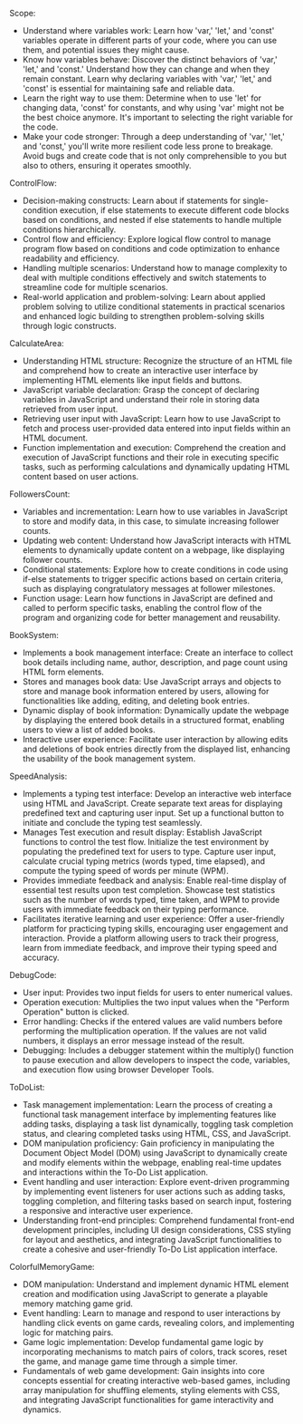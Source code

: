 Scope:
- Understand where variables work: Learn how 'var,' 'let,' and 'const' variables operate in different parts of your code, where you can use them, and potential issues they might cause.
- Know how variables behave: Discover the distinct behaviors of 'var,' 'let,' and 'const.' Understand how they can change and when they remain constant. Learn why declaring variables with 'var,' 'let,' and 'const' is essential for maintaining safe and reliable data.
- Learn the right way to use them: Determine when to use 'let' for changing data, 'const' for constants, and why using 'var' might not be the best choice anymore. It's important to selecting the right variable for the code.
- Make your code stronger: Through a deep understanding of 'var,' 'let,' and 'const,' you'll write more resilient code less prone to breakage. Avoid bugs and create code that is not only comprehensible to you but also to others, ensuring it operates smoothly.

ControlFlow:
- Decision-making constructs: Learn about if statements for single-condition execution, if else statements to execute different code blocks based on conditions, and nested if else statements to handle multiple conditions hierarchically.
- Control flow and efficiency: Explore logical flow control to manage program flow based on conditions and code optimization to enhance readability and efficiency.
- Handling multiple scenarios: Understand how to manage complexity to deal with multiple conditions effectively and switch statements to streamline code for multiple scenarios.
- Real-world application and problem-solving: Learn about applied problem solving to utilize conditional statements in practical scenarios and enhanced logic building to strengthen problem-solving skills through logic constructs.

CalculateArea:
- Understanding HTML structure: Recognize the structure of an HTML file and comprehend how to create an interactive user interface by implementing HTML elements like input fields and buttons.
- JavaScript variable declaration: Grasp the concept of declaring variables in JavaScript and understand their role in storing data retrieved from user input.
- Retrieving user input with JavaScript: Learn how to use JavaScript to fetch and process user-provided data entered into input fields within an HTML document.
- Function implementation and execution: Comprehend the creation and execution of JavaScript functions and their role in executing specific tasks, such as performing calculations and dynamically updating HTML content based on user actions.

FollowersCount:
- Variables and incrementation: Learn how to use variables in JavaScript to store and modify data, in this case, to simulate increasing follower counts.
- Updating web content: Understand how JavaScript interacts with HTML elements to dynamically update content on a webpage, like displaying follower counts.
- Conditional statements: Explore how to create conditions in code using if-else statements to trigger specific actions based on certain criteria, such as displaying congratulatory messages at follower milestones.
- Function usage: Learn how functions in JavaScript are defined and called to perform specific tasks, enabling the control flow of the program and organizing code for better management and reusability.

BookSystem:
- Implements a book management interface: Create an interface to collect book details including name, author, description, and page count using HTML form elements.
- Stores and manages book data: Use JavaScript arrays and objects to store and manage book information entered by users, allowing for functionalities like adding, editing, and deleting book entries.
- Dynamic display of book information: Dynamically update the webpage by displaying the entered book details in a structured format, enabling users to view a list of added books.
- Interactive user experience: Facilitate user interaction by allowing edits and deletions of book entries directly from the displayed list, enhancing the usability of the book management system.

SpeedAnalysis:
- Implements a typing test interface: Develop an interactive web interface using HTML and JavaScript. Create separate text areas for displaying predefined text and capturing user input. Set up a functional button to initiate and conclude the typing test seamlessly.
- Manages Test execution and result display: Establish JavaScript functions to control the test flow. Initialize the test environment by populating the predefined text for users to type. Capture user input, calculate crucial typing metrics (words typed, time elapsed), and compute the typing speed of words per minute (WPM).
- Provides immediate feedback and analysis: Enable real-time display of essential test results upon test completion. Showcase test statistics such as the number of words typed, time taken, and WPM to provide users with immediate feedback on their typing performance.
- Facilitates iterative learning and user experience: Offer a user-friendly platform for practicing typing skills, encouraging user engagement and interaction. Provide a platform allowing users to track their progress, learn from immediate feedback, and improve their typing speed and accuracy.

DebugCode:
- User input: Provides two input fields for users to enter numerical values.
- Operation execution: Multiplies the two input values when the "Perform Operation" button is clicked.
- Error handling: Checks if the entered values are valid numbers before performing the multiplication operation. If the values are not valid numbers, it displays an error message instead of the result.
- Debugging: Includes a debugger statement within the multiply() function to pause execution and allow developers to inspect the code, variables, and execution flow using browser Developer Tools.

ToDoList:
- Task management implementation: Learn the process of creating a functional task management interface by implementing features like adding tasks, displaying a task list dynamically, toggling task completion status, and clearing completed tasks using HTML, CSS, and JavaScript.
- DOM manipulation proficiency: Gain proficiency in manipulating the Document Object Model (DOM) using JavaScript to dynamically create and modify elements within the webpage, enabling real-time updates and interactions within the To-Do List application.
- Event handling and user interaction: Explore event-driven programming by implementing event listeners for user actions such as adding tasks, toggling completion, and filtering tasks based on search input, fostering a responsive and interactive user experience.
- Understanding front-end principles: Comprehend fundamental front-end development principles, including UI design considerations, CSS styling for layout and aesthetics, and integrating JavaScript functionalities to create a cohesive and user-friendly To-Do List application interface.

ColorfulMemoryGame:
- DOM manipulation: Understand and implement dynamic HTML element creation and modification using JavaScript to generate a playable memory matching game grid.
- Event handling: Learn to manage and respond to user interactions by handling click events on game cards, revealing colors, and implementing logic for matching pairs.
- Game logic implementation: Develop fundamental game logic by incorporating mechanisms to match pairs of colors, track scores, reset the game, and manage game time through a simple timer.
- Fundamentals of web game development: Gain insights into core concepts essential for creating interactive web-based games, including array manipulation for shuffling elements, styling elements with CSS, and integrating JavaScript functionalities for game interactivity and dynamics.
